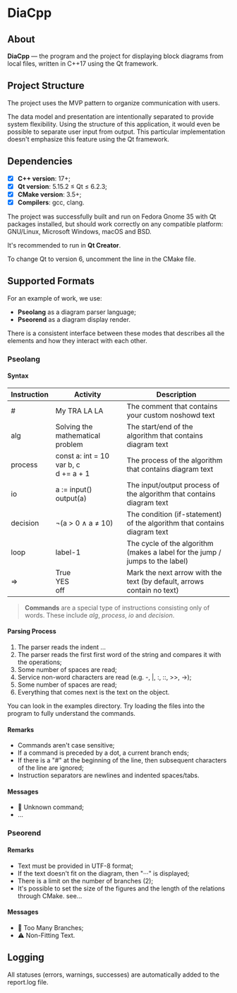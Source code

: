 # DiaCpp

## About
**DiaCpp** — the program and the project for displaying block diagrams from local files, 
written in C++17 using the Qt framework.

## Project Structure
The project uses the MVP pattern to organize communication with users.

The data model and presentation are intentionally separated to provide system flexibility. 
Using the structure of this application, it would even be possible to separate user input from output. 
This particular implementation doesn't emphasize this feature using the Qt framework.

## Dependencies
- [x] **C++ version**: 17+;
- [x] **Qt version**: 5.15.2 ≤ Qt ≤ 6.2.3;
- [x] **CMake version**: 3.5+;
- [x] **Compilers**: gcc, clang.

The project was successfully built and run on Fedora Gnome 35 with Qt packages installed, 
but should work correctly on any compatible platform: GNU/Linux, Microsoft Windows, macOS and BSD.

It's recommended to run in **Qt Creator**.

To change Qt to version 6, uncomment the line in the CMake file.

## Supported Formats
For an example of work, we use:
- **Pseolang** as a diagram parser language;
- **Pseorend** as a diagram display render.

There is a consistent interface between these modes that 
describes all the elements and how they interact with each other.

### Pseolang
#### Syntax

| Instruction | Activity                                      | Description                                                                  |
| ----------- | --------------------------------------------- | ---------------------------------------------------------------------------- |
| #           | My TRA LA LA                                  | The comment that contains your custom noshowd text                           |
| alg         | Solving the mathematical problem              | The start/end of the algorithm that contains diagram text                    |
| process     | const a: int = 10<br/>var b, c<br/>d += a + 1 | The process of the algorithm that contains diagram text                      |
| io          | a := input()<br/>output(a)                    | The input/output process of the algorithm that contains diagram text         |
| decision    | ¬(a > 0 ∧ a ≠ 10)                             | The condition (if-statement) of the algorithm that contains diagram text     |
| loop        | label-1                                       | The cycle of the algorithm (makes a label for the jump / jumps to the label) |
| =>          | True<br/>YES<br/>off                          | Mark the next arrow with the text (by default, arrows contain no text)       |

> **Commands** are a special type of instructions consisting only of words. These include *alg*, *process*, *io* and *decision*.

#### Parsing Process
1. The parser reads the indent ...
2. The parser reads the first first word of the string and compares it with the operations;
3. Some number of spaces are read;
4. Service non-word characters are read (e.g. -, |, :, ::, >>, ->);
5. Some number of spaces are read;
6. Everything that comes next is the text on the object.

You can look in the examples directory. 
Try loading the files into the program to fully understand the commands.

#### Remarks
- Commands aren't case sensitive;
- If a command is preceded by a dot, a current branch ends;
- If there is a "#" at the beginning of the line, then subsequent characters of the line are ignored;
- Instruction separators are newlines and indented spaces/tabs.

#### Messages
* 🚫 Unknown command;
* ...

### Pseorend
#### Remarks
- Text must be provided in UTF-8 format;
- If the text doesn't fit on the diagram, then "···" is displayed;
- There is a limit on the number of branches (2);
- It's possible to set the size of the figures and the length of the relations through CMake. see...

#### Messages
- 🚫 Too Many Branches;
- ⚠️ Non-Fitting Text.

## Logging
All statuses (errors, warnings, successes) are automatically added to the report.log file.

